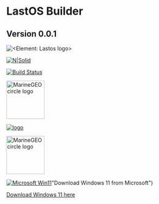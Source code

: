 # LastOS Builder

## Version 0.0.1


![<Element: Lastos logo>](<https://cldup.com/E21ACrr4ZJ.png?raw="true" width="100px"  height="100px">)

[![N|Solid](https://cldup.com/dTxpPi9lDf.thumb.png)](https://nodesource.com/products/nsolid)


[![Build Status](https://travis-ci.org/joemccann/dillinger.svg?branch=master)](https://travis-ci.org/joemccann/dillinger)



<!-- [![cavtronics logo](https://cldup.com/BhJv2ZU0rj.jpg)](http://www.cavtronics.com "cavtronics") -->


<!-- <img src="/assets/img/MarineGEO_logo.png" alt="MarineGEO circle logo" style="height: 100px; width:100px;"/> -->

<img src="https://seeklogo.com/images/G/Ghostbusters-logo-CC20C1F0CE-seeklogo.com.png" alt="MarineGEO circle logo" style="height: 100px; width:100px;"/>

[![logo](https://seeklogo.com/images/G/Ghostbusters-logo-CC20C1F0CE-seeklogo.com.png)](http://google.com.au/)
<!-- 
[![Win11 logo](<https://cldup.com/CNvdnmCQtv.png?raw="true" width="100px"  height="100px">)](https://www.microsoft.com/en-au/software-download/windows11)
 "Download Windows 11 here from Microsoft") -->

 
<!-- [![logo](<img src="https://cldup.com/CNvdnmCQtv.png" alt=" win11 logo" style="height: 100px; width:100px;"/>)] -->


<img src="https://seeklogo.com/images/G/Ghostbusters-logo-CC20C1F0CE-seeklogo.com.png" alt="MarineGEO circle logo" style="height: 100px; width:100px;"/>

<!-- !<img src="https://cldup.com/CNvdnmCQtv.png" alt=" win11 logo" style="height: 100px; width:100px;"/> -->

[![Microsoft Win11](https://cldup.com/CNvdnmCQtv.png)](https://www.microsoft.com/en-au/software-download/windows11)"Download Windows 11 from Microsoft")

<!-- [![cavtronics logo](https://cldup.com/BhJv2ZU0rj.jpg)](http://www.cavtronics.com "cavtronics") -->


<!-- 
[![Win11 logo](<https://cldup.com/CNvdnmCQtv.png?raw="true" width="100px"  height="100px">)](https://www.microsoft.com/en-au/software-download/windows11)
 "Download Windows 11 here from Microsoft") -->


[Download Windows 11 here](https://www.microsoft.com/en-au/software-download/windows11/)

